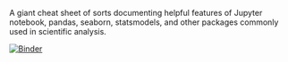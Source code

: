A giant cheat sheet of sorts documenting helpful features of Jupyter notebook, pandas, seaborn, statsmodels, and other packages commonly used in scientific analysis.

[![Binder](https://mybinder.org/badge.svg)](https://mybinder.org/v2/gh/stefanuddenberg/JupyterNotebookWorkshop/master) 